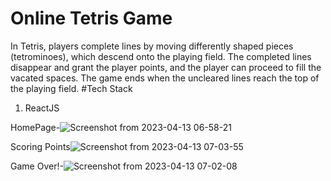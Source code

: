 # Online Tetris Game
In Tetris, players complete lines by moving differently shaped pieces (tetrominoes), which descend onto the playing field. The completed lines disappear and grant the player points, and the player can proceed to fill the vacated spaces. The game ends when the uncleared lines reach the top of the playing field.
#Tech Stack 
1. ReactJS

HomePage-![Screenshot from 2023-04-13 06-58-21](https://user-images.githubusercontent.com/95530356/231623540-e6dc4e81-7890-450b-9f82-d5b9d82720c2.png)


Scoring Points![Screenshot from 2023-04-13 07-03-55](https://user-images.githubusercontent.com/95530356/231623466-fba0bb46-70f4-4bb3-8c7c-3c32872770ae.png)

Game Over!-![Screenshot from 2023-04-13 07-02-08](https://user-images.githubusercontent.com/95530356/231623597-1d9e2b3c-2bdc-449a-bf3b-3aef3af49aed.png)


